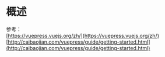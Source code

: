 # 概述

参考：  
[https://vuepress.vuejs.org/zh/](https://vuepress.vuejs.org/zh/)  
[http://caibaojian.com/vuepress/guide/getting-started.html](http://caibaojian.com/vuepress/guide/getting-started.html)  

